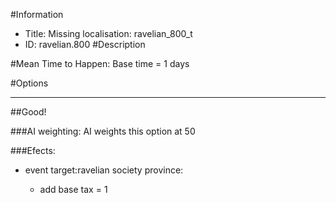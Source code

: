 #Information
 - Title: Missing localisation: ravelian_800_t
 - ID: ravelian.800
#Description

#Mean Time to Happen:
Base time = 1 days

#Options

___
##Good!

###AI weighting:
AI weights this option at 50


###Efects:<ul><li>event target:ravelian society province:</li><ul><li>add base tax = 1</li></ul></ul>
